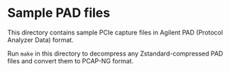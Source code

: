 # Sample PAD files

This directory contains sample PCIe capture files in Agilent PAD (Protocol
Analyzer Data) format.

Run `make` in this directory to decompress any Zstandard-compressed PAD files
and convert them to PCAP-NG format.
